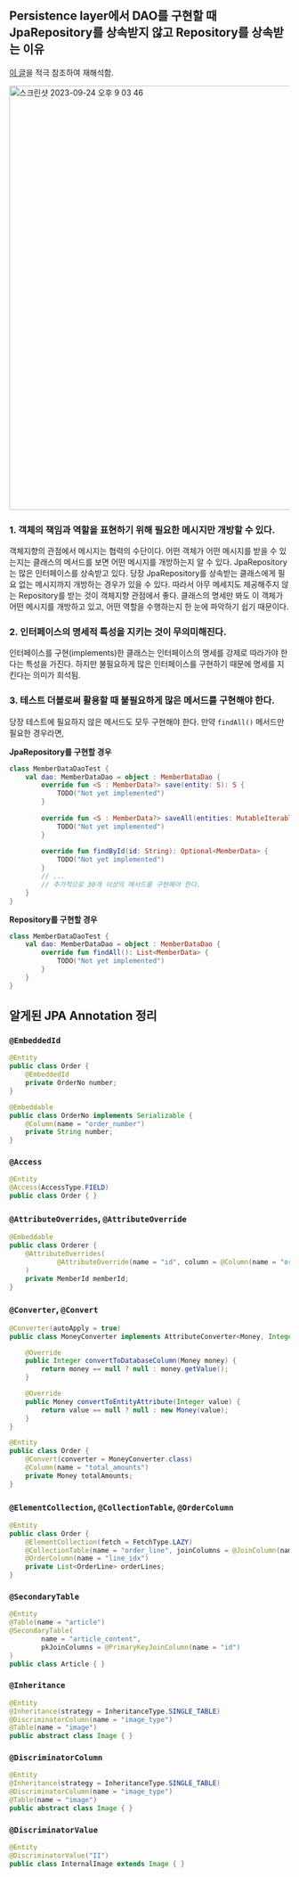 ## Persistence layer에서 DAO를 구현할 때 JpaRepository를 상속받지 않고 Repository를 상속받는 이유

[이 글](https://creampuffy.tistory.com/179)을 적극 참조하여 재해석함.

<img width="762" alt="스크린샷 2023-09-24 오후 9 03 46" src="https://github.com/RS609/dx3/assets/52629158/72300233-6c2a-4075-8264-1b62682050e3">

### 1. 객체의 책임과 역할을 표현하기 위해 필요한 메시지만 개방할 수 있다.

객체지향의 관점에서 메시지는 협력의 수단이다. 
어떤 객체가 어떤 메시지를 받을 수 있는지는 클래스의 메서드를 보면 어떤 메시지를 개방하는지 알 수 있다.
JpaRepository는 많은 인터페이스를 상속받고 있다. 당장 JpaRepository를 상속받는 클래스에게
필요 없는 메시지까지 개방하는 경우가 있을 수 있다. 따라서 아무 메세지도 제공해주지 않는 Repository를 받는 것이
객체지향 관점에서 좋다. 클래스의 명세만 봐도 이 객체가 어떤 메시지를 개방하고 있고, 어떤 역할을 수행하는지 한 눈에 파악하기 쉽기 때문이다.

### 2. 인터페이스의 명세적 특성을 지키는 것이 무의미해진다.

인터페이스를 구현(implements)한 클래스는 인터페이스의 명세를 강제로 따라가야 한다는 특성을 가진다.
하지만 불필요하게 많은 인터페이스를 구현하기 때문에 명세를 지킨다는 의미가 희석됨.

### 3. 테스트 더블로써 활용할 때 불필요하게 많은 메서드를 구현해야 한다.

당장 테스트에 필요하지 않은 메서드도 모두 구현해야 한다.
만약 `findAll()` 메서드만 필요한 경우라면,

**JpaRepository를 구현할 경우**

```kotlin
class MemberDataDaoTest {
    val dao: MemberDataDao = object : MemberDataDao {
        override fun <S : MemberData?> save(entity: S): S {
            TODO("Not yet implemented")
        }
        
        override fun <S : MemberData?> saveAll(entities: MutableIterable<S>): MutableList<S> {
            TODO("Not yet implemented")
        }
        
        override fun findById(id: String): Optional<MemberData> {
            TODO("Not yet implemented")
        }
        // ...
        // 추가적으로 30개 이상의 메서드를 구현해야 한다.
    }
}
```

**Repository를 구현할 경우**

```kotlin
class MemberDataDaoTest {
    val dao: MemberDataDao = object : MemberDataDao {
        override fun findAll(): List<MemberData> {
            TODO("Not yet implemented")
        }
    }
}
```

## 알게된 JPA Annotation 정리

### `@EmbeddedId`

```java
@Entity
public class Order {
    @EmbeddedId
    private OrderNo number;
}
```

```java
@Embeddable
public class OrderNo implements Serializable {
    @Column(name = "order_number")
    private String number;
}
```

### `@Access`

```java
@Entity
@Access(AccessType.FIELD)
public class Order { }
```

### `@AttributeOverrides`, `@AttributeOverride`

```java
@Embeddable
public class Orderer {
    @AttributeOverrides(
            @AttributeOverride(name = "id", column = @Column(name = "orderer_id"))
    )
    private MemberId memberId;
}
```

### `@Converter`, `@Convert`

```java
@Converter(autoApply = true)
public class MoneyConverter implements AttributeConverter<Money, Integer> {

    @Override
    public Integer convertToDatabaseColumn(Money money) {
        return money == null ? null : money.getValue();
    }

    @Override
    public Money convertToEntityAttribute(Integer value) {
        return value == null ? null : new Money(value);
    }
}
```

```java
@Entity
public class Order {
    @Convert(converter = MoneyConverter.class)
    @Column(name = "total_amounts")
    private Money totalAmounts;
}
```

### `@ElementCollection`, `@CollectionTable`, `@OrderColumn`

```java
@Entity
public class Order {
    @ElementCollection(fetch = FetchType.LAZY)
    @CollectionTable(name = "order_line", joinColumns = @JoinColumn(name = "order_number"))
    @OrderColumn(name = "line_idx")
    private List<OrderLine> orderLines;
}
```

### `@SecondaryTable`

```java
@Entity
@Table(name = "article")
@SecondaryTable(
        name = "article_content",
        pkJoinColumns = @PrimaryKeyJoinColumn(name = "id")
)
public class Article { }
```

### `@Inheritance`

```java
@Entity
@Inheritance(strategy = InheritanceType.SINGLE_TABLE)
@DiscriminatorColumn(name = "image_type")
@Table(name = "image")
public abstract class Image { }
```

### `@DiscriminatorColumn`

```java
@Entity
@Inheritance(strategy = InheritanceType.SINGLE_TABLE)
@DiscriminatorColumn(name = "image_type")
@Table(name = "image")
public abstract class Image { }
```

### `@DiscriminatorValue`

```java
@Entity
@DiscriminatorValue("II")
public class InternalImage extends Image { }
```
